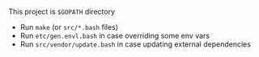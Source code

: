 This project is `$GOPATH` directory

- Run `make` (or `src/*.bash` files)
- Run `etc/gen.envl.bash` in case overriding some env vars
- Run `src/vendor/update.bash` in case updating external dependencies
